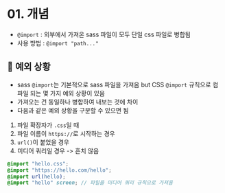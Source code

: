 # 01. 개념

- `@import` : 외부에서 가져온 sass 파일이 모두 단일 css 파일로 병합됨
- 사용 방법 : `@import "path..."`

## 📝 예외 상황

- sass `@import`는 기본적으로 sass 파일을 가져옴 but CSS `@import` 규칙으로 컴파일 되는 몇 가지 예외 상황이 있음
- 가져오는 건 동일하나 병합하여 내보는 것에 차이
- 다음과 같은 예외 상황을 구분할 수 있으면 됨

1. 파일 확장자가 `.css`일 때
2. 파일 이름이 `https://`로 시작하는 경우
3. `url()`이 붙었을 경우
4. 미디어 쿼리일 경우 -> 흔치 않음

```scss
@import "hello.css";
@import "https://hello.com/hello";
@import url(hello);
@import "hello" screen; // 파일을 미디어 쿼리 규칙으로 가져옴
```
